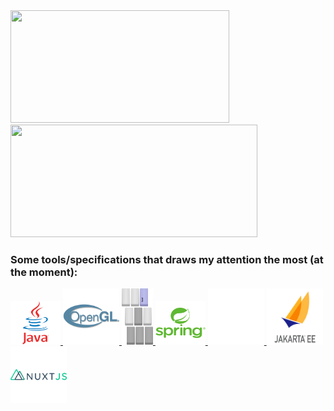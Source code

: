 <!--
**gxrj/gxrj** is a ✨ _special_ ✨ repository because its `README.md` (this file) appears on your GitHub profile.

Here are some ideas to get you started:

- 🔭 I’m currently working on ...
- 🌱 I’m currently learning ...
- 👯 I’m looking to collaborate on ...
- 🤔 I’m looking for help with ...
- 💬 Ask me about ...
- 📫 How to reach me: ...
- 😄 Pronouns: ...
- ⚡ Fun fact: ...
-->
<div>
 <a href="https://github.com/gxrj">
  <img src ="https://github-readme-stats.vercel.app/api/top-langs/?username=gxrj&theme=darcula&layout=compact" width="350px" height="180px">  
  <img src ="https://github-readme-stats.vercel.app/api?username=gxrj&show_icons=true&theme=darcula" width="395px" height="180px">
 </a>
</div>

### Some tools/specifications that draws my attention the most (at the moment):

<a href="https://dev.java/" title="Java">
 <img height="70" width="80" src="./icons/java.svg"/>
</a>
<a href="https://www.opengl.org/" title="OpenGL">
 <img height="90" width="90" src="./icons/opengl.svg"/>
</a>
<!--a href="https://libgdx.com/" title="libGDX">
 <img height="20" width="90" src="./icons/libGDX.svg"/> <!-- to do: fix image dimensions-->
</a-->
<a href="https://www.lwjgl.org/" title="LWJGL 3">
 <img height="90" width="50" src="./icons/lwjgl.svg"/>
</a>
<a href="https://spring.io/" title="Spring ecosystem">
 <img height="70" width="80" src="./icons/spring.svg"/>
</a>
<a href="https://micronaut.io/" title="Micronaut">
 <img height="90" width="90"src="./icons/micronaut.svg"/>
</a>
<a href="https://start.jakarta.ee/" title="Jakarta EE">
 <img height="90" width="90"src="./icons/jakarta_ee.svg"/>
</a>
<a href="https://nuxt.com/" title="NuxtJS">
 <img height="90" width="90"src="./icons/nuxtjs.svg"/>
</a>

  

